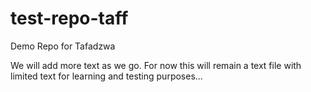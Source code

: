 # test-repo-taff
Demo Repo for Tafadzwa 


We will add more text as we go. For now this will remain a text file with limited text for learning and testing purposes...

